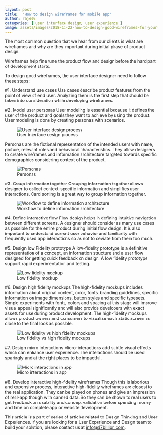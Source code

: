 ```yaml
---
layout: post
title:  "How to design wireframes for mobile app"
author: rajeev
categories: [ user interface design, user experience ]
image: assets/images/2018-11-22-how-to-design-good-wireframes-for-your-mobile-app-1.png
---
```

The most common question that we hear from our clients is what are wireframes and why are they important during initial phase of product design.

Wireframes help fine tune the product flow and design before the hard part of development starts.

To design good wireframes, the user interface designer need to follow these steps:

#1. Understand use cases
Use cases describe product features from the point of view of end user. Analyzing them is the first step that should be taken into consideration while developing wireframes.

#2. Model user personas
User modeling is essential because it defines the user of the product and goals they want to achieve by using the product. User modeling is done by creating personas with scenarios.

<figure>
  <img src="{{site.url}}/assets/images/2018-11-22-how-to-design-good-wireframes-for-your-mobile-app-1.png" alt="User interface design process"/>
  <figcaption>User interface design process</figcaption>
</figure>

Personas are the fictional representation of the intended users with name, picture, relevant roles and behavioral characteristics. They allow designers to create wireframes and information architecture targeted towards specific demographics considering context of the product.

<figure>
  <img src="{{site.url}}/assets/images/2018-11-22-how-to-design-good-wireframes-for-your-mobile-app-2.png" alt="Personas"/>
  <figcaption>Personas</figcaption>
</figure>

#3. Group information together
Grouping information together allows designer to collect context-specific information and simplifies user interactions. Card sorting is a great way to group information together.

<figure>
  <img src="{{site.url}}/assets/images/2018-11-22-how-to-design-good-wireframes-for-your-mobile-app-3.png" alt="Workflow to define information architecture"/>
  <figcaption>Workflow to define information architecture</figcaption>
</figure>

#4. Define interactive flow
Flow design helps in defining intuitive navigation between different screens. 
A designer should consider as many use cases as possible for the entire product during initial flow design. It is also important to understand current user behavior and familiarity with frequently used app interactions so as not to deviate from them too much.

#5. Design low Fidelity prototype
A low-fidelity prototype is a definitive representation of a concept, an information structure and a user flow designed for getting quick feedback on design. A low fidelity prototype support rapid experimentation and testing.

<figure>
  <img src="{{site.url}}/assets/images/2018-11-22-how-to-design-good-wireframes-for-your-mobile-app-4.png" alt="Low fidelity mockup"/>
  <figcaption>Low fidelity mockup</figcaption>
</figure>

#6. Design high fidelity mockups
The high-fidelity mockups includes information about original content, color, fonts, branding guidelines, specific information on image dimensions, button styles and specific typesets. Simple experiments with fonts, colors and spacing at this stage will improve visual appeal significantly and will also provide developers with exact assets for use during product development. The high-fidelity mockups allows product owners and consumers to visualize each static screen as close to the final look as possible.

<figure>
  <img src="{{site.url}}/assets/images/2018-11-22-how-to-design-good-wireframes-for-your-mobile-app-5.png" alt="Low fidelity vs high fidelity mockups"/>
  <figcaption>Low fidelity vs high fidelity mockups</figcaption>
</figure>

#7. Design micro interactions
Micro-interactions add subtle visual effects which can enhance user experience. The interactions should be used sparingly and at the right places to be impactful.

<figure>
  <img src="{{site.url}}/assets/images/2018-11-22-how-to-design-good-wireframes-for-your-mobile-app-5.png" alt="Micro interactions in app"/>
  <figcaption>Micro interactions in app</figcaption>
</figure>


#8. Develop interactive high-fidelity wireframes
Though this is laborious and expensive process, interactive high-fidelity wireframes are closest to the real application. They can be played on phones and give an impression of real-app though with canned data. So they can be shown to real users to get feedback on usability and concept validation before spending money and time on complete app or website development.

This article is a part of series of articles related to Design Thinking and User Experiences. If you are looking for a User Experience and Design team to build your solution, please contact us at info@47billion.com.